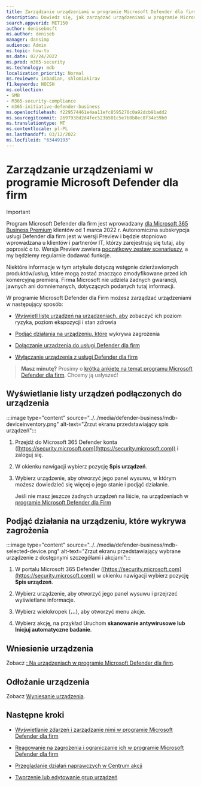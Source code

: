 ```yaml
---
title: Zarządzanie urządzeniami w programie Microsoft Defender dla firm
description: Dowiedz się, jak zarządzać urządzeniami w programie Microsoft Defender dla firm
search.appverid: MET150
author: denisebmsft
ms.author: deniseb
manager: dansimp
audience: Admin
ms.topic: how-to
ms.date: 02/24/2022
ms.prod: m365-security
ms.technology: mdb
localization_priority: Normal
ms.reviewer: inbadian, shlomiakirav
f1.keywords: NOCSH
ms.collection:
- SMB
- M365-security-compliance
- m365-initiative-defender-business
ms.openlocfilehash: f229574461e4aa11efc8595270c0a92dcb91add2
ms.sourcegitcommit: 2697938d2d4fec523b501c5e7b0b8ec8f34e59b0
ms.translationtype: MT
ms.contentlocale: pl-PL
ms.lasthandoff: 03/12/2022
ms.locfileid: "63449193"
---
```

# <a name="manage-devices-in-microsoft-defender-for-business"></a>Zarządzanie urządzeniami w programie Microsoft Defender dla firm

> [!IMPORTANT]
> Program Microsoft Defender dla firm jest wprowadzany [dla Microsoft 365 Business Premium](../../business-premium/index.md) klientów od 1 marca 2022 r. Autonomiczna subskrypcja usługi Defender dla firm jest w wersji Preview i będzie stopniowo wprowadzana u klientów i partnerów IT, [](https://aka.ms/mdb-preview) którzy zarejestrują się tutaj, aby poprosić o to. Wersja Preview zawiera [początkowy zestaw scenariuszy](mdb-tutorials.md#try-these-preview-scenarios), a my będziemy regularnie dodawać funkcje.
> 
> Niektóre informacje w tym artykule dotyczą wstępnie dzierżawionych produktów/usług, które mogą zostać znacząco zmodyfikowane przed ich komercyjną premierą. Firma Microsoft nie udziela żadnych gwarancji, jawnych ani domniemanych, dotyczących podanych tutaj informacji. 

W programie Microsoft Defender dla Firm możesz zarządzać urządzeniami w następujący sposób:

- [Wyświetl listę urządzeń na urządzeniach, aby](#view-the-list-of-onboarded-devices) zobaczyć ich poziom ryzyka, poziom ekspozycji i stan zdrowia

- [Podjąć działania na urządzeniu, które](#take-action-on-a-device-that-has-threat-detections) wykrywa zagrożenia

- [Dołączanie urządzenia do usługi Defender dla firm](#onboard-a-device)  

- [Wyłączanie urządzenia z usługi Defender dla firm](#offboard-a-device)

>
> **Masz minutę?**
> Prosimy o <a href="https://microsoft.qualtrics.com/jfe/form/SV_0JPjTPHGEWTQr4y" target="_blank">krótką ankietę na temat programu Microsoft Defender dla firm</a>. Chcemy ją usłyszeć!
>

## <a name="view-the-list-of-onboarded-devices"></a>Wyświetlanie listy urządzeń podłączonych do urządzenia

:::image type="content" source="../../media/defender-business/mdb-deviceinventory.png" alt-text="Zrzut ekranu przedstawiający spis urządzeń":::

1. Przejdź do Microsoft 365 Defender konta ([https://security.microsoft.com](https://security.microsoft.com)) i zaloguj się.

2. W okienku nawigacji wybierz pozycję **Spis urządzeń**.

3. Wybierz urządzenie, aby otworzyć jego panel wysuwu, w którym możesz dowiedzieć się więcej o jego stanie i podjąć działanie. 

   Jeśli nie masz jeszcze żadnych urządzeń na liście, na urządzeniach w [programie Microsoft Defender dla Firm](mdb-onboard-devices.md)

## <a name="take-action-on-a-device-that-has-threat-detections"></a>Podjąć działania na urządzeniu, które wykrywa zagrożenia

:::image type="content" source="../../media/defender-business/mdb-selected-device.png" alt-text="Zrzut ekranu przedstawiający wybrane urządzenie z dostępnymi szczegółami i akcjami":::

1. W portalu Microsoft 365 Defender ([https://security.microsoft.com](https://security.microsoft.com)) w okienku nawigacji wybierz pozycję **Spis urządzeń**. 

2. Wybierz urządzenie, aby otworzyć jego panel wysuwu i przejrzeć wyświetlane informacje.

3. Wybierz wielokropek (**...**), aby otworzyć menu akcje. 

4. Wybierz akcję, na przykład Uruchom **skanowanie antywirusowe lub** **Inicjuj automatyczne badanie**. 

## <a name="onboard-a-device"></a>Wniesienie urządzenia

Zobacz [: Na urządzeniach w programie Microsoft Defender dla firm](mdb-onboard-devices.md).

## <a name="offboard-a-device"></a>Odłożanie urządzenia

Zobacz [Wyniesanie urządzenia](mdb-onboard-devices.md#offboarding-a-device).

## <a name="next-steps"></a>Następne kroki

- [Wyświetlanie zdarzeń i zarządzanie nimi w programie Microsoft Defender dla firm](mdb-view-manage-incidents.md)

- [Reagowanie na zagrożenia i ograniczanie ich w programie Microsoft Defender dla firm](mdb-respond-mitigate-threats.md)

- [Przeglądanie działań naprawczych w Centrum akcji](mdb-review-remediation-actions.md)

- [Tworzenie lub edytowanie grup urządzeń](mdb-create-edit-device-groups.md)